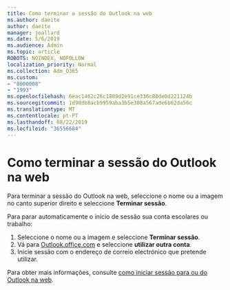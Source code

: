 ```yaml
---
title: Como terminar a sessão do Outlook na web
ms.author: daeite
author: daeite
manager: joallard
ms.date: 5/6/2019
ms.audience: Admin
ms.topic: article
ROBOTS: NOINDEX, NOFOLLOW
localization_priority: Normal
ms.collection: Adm_O365
ms.custom:
- "8000008"
- "1993"
ms.openlocfilehash: 6eac1462c26c1889d2e91ce336c88de0d221124b
ms.sourcegitcommit: 1d98db8acb9959aba3b5e308a567ade6b62da56c
ms.translationtype: MT
ms.contentlocale: pt-PT
ms.lasthandoff: 08/22/2019
ms.locfileid: "36556684"
---
```

# <a name="how-to-sign-out-of-outlook-on-the-web"></a>Como terminar a sessão do Outlook na web

Para terminar a sessão do Outlook na web, seleccione o nome ou a imagem no canto superior direito e seleccione **Terminar sessão**.

Para parar automaticamente o início de sessão sua conta escolares ou trabalho:

1. Seleccione o nome ou a imagem e seleccione **Terminar sessão**.
1. Vá para [Outlook.office.com](https://outlook.office.com/) e seleccione **utilizar outra conta**.
1. Inicie sessão com o endereço de correio electrónico que pretende utilizar.

Para obter mais informações, consulte [como iniciar sessão para ou do Outlook na web](https://support.office.com/article/763fab4d-0138-4814-b450-37fc286bcb79).